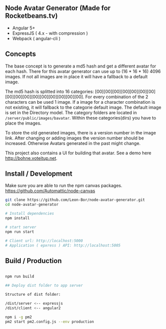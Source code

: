 ## Node Avatar Generator (Made for Rocketbeans.tv)

- Angular 5+
- ExpressJS ( 4.x - with compression )
- Webpack ( angular-cli )

## Concepts

The base concept is to generate a md5 hash and get a different avatar for each hash.
There for this avatar generator can use up to (16 * 16 * 16) 4096 images. If not all images are in place it will have a fallback to a default image. 

The md5 hash is splitted into 16 categories:
[00][00][00][00][00][00][00][00][00][00][00][00][00][00][00][00]. For every combination of the 2 characters can be used 1 image. If a image for a character combination is not existing, it will fallback to the categorie default image. The default image is set in the Directory model. The category folders are located in `/server/public/images/bavatar`. Within these categories(dirs) you have to place the images.

To store the old generated images, there is a version number in the image link. After changing or adding images the version number should be increased. Otherwise Avatars generated in the past might change.

This project also contains a UI for building that avatar. See a demo here http://bohne.voteitup.net.


## Install / Development

Make sure you are able to run the npm canvas packages.
https://github.com/Automattic/node-canvas

```bash
git clone https://github.com/Leon-Bor/node-avatar-generator.git
cd node-avatar-generator

# Install dependencies
npm install

# start server
npm run start

# Client url: http://localhost:5000
# Application ( epxress ) API: http://localhost:5005
```

## Build / Production

```bash

npm run build

## Deploy dist folder to app server

Structure of dist folder:

/dist/server <-- expressjs
/dist/client <-- angular2

npm i -g pm2
pm2 start pm2.config.js --env production

```

